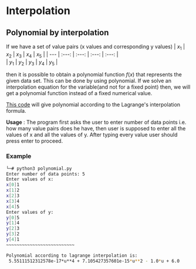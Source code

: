 # Interpolation

## Polynomial by interpolation

If we have a set of value pairs (x values and corresponding y values)
| $x_1$ | $x_2$ | $x_3$ | $x_4$ | $x_5$ | 
| ---   | :---:    |  :---:   | :---:  | :---:    |    
| $y_1$ | $y_2$ | $y_3$ | $y_4$ | $y_5$ | 

then it is possible to obtain a polynomial function $f(x)$ that represents the given data set. This can be done by using polynomial. If we solve an interpolation equation for the variable(and not for a fixed point) then, we will get a polynomial function instead of a fixed numerical value.

[This code](lagPolynomial.py) will give polynomial according to the Lagrange's interpolation formula.

**Usage** : The program first asks the user to enter number of data points i.e. how many value pairs does he have, then user is supposed to enter all the values of x and all the values of y. After typing every value user should press enter to proceed.

### Example

```bash
└─# python3 polynomial.py
Enter number of data points: 5
Enter values of x:
x[0]1
x[1]2
x[2]3
x[3]4
x[4]5
Enter values of y:
y[0]5
y[1]4
y[2]3
y[3]2
y[4]1
~~~~~~~~~~~~~~~~~~~~~~~~~~

Polynomial according to lagrange interpolation is:
 5.55111512312578e-17*u**4 + 7.105427357601e-15*u**2 - 1.0*u + 6.0
```
